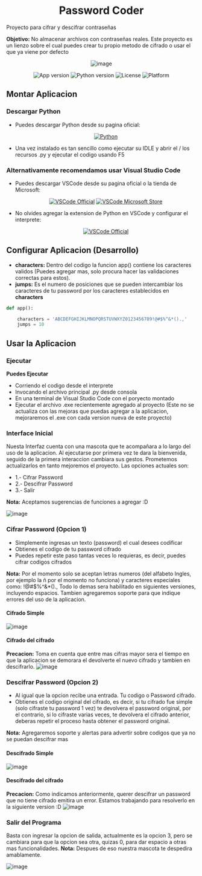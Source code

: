 <h1 align="center">Password Coder</h1>

Proyecto para cifrar y descifrar contraseñas

**Objetivo:** No almacenar archivos con contraseñas reales. Este proyecto es un lienzo sobre el cual puedes crear tu propio metodo de cifrado o usar el que ya viene por defecto

<div align="center">

![image](https://github.com/user-attachments/assets/cd135b7d-2cae-4b88-ac20-646e54768b94)

![App version](https://img.shields.io/badge/App-v1.0.0-blue)
![Python version](https://img.shields.io/badge/Python-v3.11.2-blue)
![License](https://img.shields.io/badge/License-MIT-blue)
![Platform](https://img.shields.io/badge/Plataforma-Windows-green)
  
</div>

## Montar Aplicacion

### Descargar Python
- Puedes descargar Python desde su pagina oficial:

  <div align="center">

  [![Python](https://img.shields.io/badge/Python_For_Windows-blue)](https://www.python.org/downloads/windows/)

  <div/>

- Una vez instalado es tan sencillo como ejecutar su IDLE y abrir el / los recursos .py y ejecutar el codigo usando F5

### Alternativamente recomendamos usar Visual Studio Code
- Puedes descargar VSCode desde su pagina oficial o la tienda de Microsoft:

  <div align="center">

  [![VSCode Official](https://img.shields.io/badge/Visual_Studio_Code-blue)](https://code.visualstudio.com/Download)
  [![VSCode Microsoft Store](https://img.shields.io/badge/Visual_Studio_Code_Microsoft_Store-blue)](https://apps.microsoft.com/store/detail/XP9KHM4BK9FZ7Q?ocid=pdpshare)

  <div/>


- No olvides agregar la extension de Python en VSCode y configurar el interprete: 

  
  <div align="center">
    
  [![VSCode Official](https://img.shields.io/badge/Python_In_VSCode-green)](https://marketplace.visualstudio.com/items?itemName=ms-python.python)
  
  <div/>


## Configurar Aplicacion (Desarrollo)

- **characters:** Dentro del codigo la funcion app() contiene los caracteres validos (Puedes agregar mas, solo procura hacer las validaciones correctas para estos).
- **jumps:** Es el numero de posiciones que se pueden intercambiar los caracteres de tu password por los caracteres establecidos en **characters**

```python
def app(): 

    characters = 'ABCDEFGHIJKLMNOPQRSTUVWXYZ0123456789!@#$%^&*().,'
    jumps = 10

```

## Usar la Aplicacion

### Ejecutar

**Puedes Ejecutar**
- Corriendo el codigo desde el interprete
- Invocando el archivo principal .py desde consola
- En una terminal de Visual Studio Code con el poryecto montado
- Ejecutar el archivo .exe recientemente agregado al proyecto (Este no se actualiza con las mejoras que puedas agregar a la aplicacion, mejoraremos el .exe con cada version nueva de este proyecto)

### Interface Inicial

Nuesta Interfaz cuenta con una mascota que te acompañara a lo largo del uso de la aplicacion. Al ejecutarse por primera vez te dara la bienvenida, seguido de la primera interaccion cambiara sus gestos. Prometemos actualizarlos en tanto mejoremos el proyecto.
Las opciones actuales son:
 - 1.- Cifrar Password
 - 2.- Descifrar Password
 - 3.- Salir

**Nota:** Aceptamos sugerencias de funciones a agregar :D

![image](https://github.com/user-attachments/assets/33ad78c2-bef4-430f-8216-613d5ed48621)


### Cifrar Password (Opcion 1)

- Simplemente ingresas un texto (password) el cual desees codificar
- Obtienes el codigo de tu password cifrado
- Puedes repetir este paso tantas veces lo requieras, es decir, puedes cifrar codigos cifrados

**Nota:** Por el momento solo se aceptan letras numeros (del alfabeto Ingles, por ejemplo la ñ por el momento no funciona) y caracteres especiales como: !@#$%^&*()., Todo lo demas sera habilitado en siguientes versiones, incluyendo espacios. Tambien agregaremos soporte para que indique errores del uso de la aplicacion.

#### Cifrado Simple
![image](https://github.com/user-attachments/assets/2ad8e9a2-842e-404e-a7a6-64c5c3f41cb0)

#### Cifrado del cifrado
**Precacion:** Toma en cuenta que entre mas cifras mayor sera el tiempo en que la aplicacion se demorara el devolverte el nuevo cifrado y tambien en descifrarlo.
![image](https://github.com/user-attachments/assets/e91583ec-5485-4ec6-b568-07b5c818e3dd)


### Descifrar Password (Opcion 2)

- Al igual que la opcion recibe una entrada. Tu codigo o Password cifrado.
- Obtienes el codigo original del cifrado, es decir, si tu cifrado fue simple (solo cifraste tu password 1 vez) te devolvera el password original, por el contrario, si lo cifraste varias veces, te devolvera el cifrado anterior, deberas repetir el proceso hasta obtener el password original.

**Nota:** Agregaremos soporte y alertas para advertir sobre codigos que ya no se puedan descifrar mas

#### Descifrado Simple
![image](https://github.com/user-attachments/assets/bffc6f26-8e18-4e40-a5d4-3ff0efcb038d)

#### Descifrado del cifrado
**Precacion:** Como indicamos anteriormente, querer descifrar un password que no tiene cifrado emitira un error. Estamos trabajando para resolverlo en la siguiente version :D
![image](https://github.com/user-attachments/assets/24e48ae2-1bef-4e03-b543-d1afad6c5521)


### Salir del Programa
Basta con ingresar la opcion de salida, actualmente es la opcion 3, pero se cambiara para que la opcion sea otra, quizas 0, para dar espacio a otras mas funcionalidades. 
**Nota:** Despues de eso nuestra mascota te despedira amablamente.

![image](https://github.com/user-attachments/assets/28e6c683-82e3-4361-81f9-518f7c5dee98)


